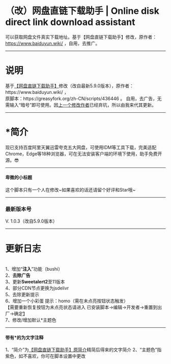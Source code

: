 # （改）网盘直链下载助手 | Online disk direct link download assistant
可以获取网盘文件真实下载地址。基于【网盘直链下载助手】修改，原作者：https://www.baiduyun.wiki/ ，自用，去推广。

<hr><h1>说明</h1>
基于<a href="https://www.baiduyun.wiki/" rel="nofollow">【网盘直链下载助手】</a>修改（改自最新5.9.0版本），原作者：https://www.baiduyun.wiki/ ，<br>
原脚本：https://greasyfork.org/zh-CN/scripts/436446 。
自用，去广告，无需输入“暗号”即可使用。因<a href="https://greasyfork.org/zh-CN/scripts/422818" rel="nofollow">上一个修改作者</a>已经弃坑，所以由我来代其更新。
<br><hr>
<h1>*简介</h1>
现已支持百度阿里天翼迅雷夸克五大网盘，可使用IDM等工具下载，完美适配Chrome，Edge等18种浏览器，可在无法安装客户端的环境下使用，助手免费开源。😎
<br><hr>
<h4>卑微的小标题</h4>
这个脚本只有一个人在修改~如果喜欢的话还请留个好评和Star哦~
<br><hr>
<h3>最新版本号</h3>
V. 1.0.3（改自5.9.0版本）
<br><hr>
<h1>更新日志</h1>
<br>1、增加“<b>注入</b>”功能（bushi）
<br>2、<b>去除广告</b>
<br>3、更新<b>Sweetalert2</b>至11版本
<br>4、部分CDN节点更换为jsdelivr
<br>5、去除更新提示
<br>6、增加一个小彩蛋 提示：homo（需在未点亮按钮状态触发）<br>【需要重新恢复按钮为未点亮状态请进入 已安装脚本->编辑->开发者->重置到出厂->确定】
<br>7、修改/增加默认*主题色
<br><hr>
<h4>带有*的为文字注释</h4>
1、“简介”为<a href="https://greasyfork.org/zh-CN/scripts/436446" rel="nofollow">【网盘直链下载助手】原简介</a>精简后得来的文字简介
2、“主题色”指紫色，如不喜欢，你可在脚本设置中更改
